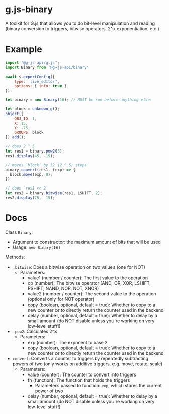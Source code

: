 # g.js-binary
A toolkit for G.js that allows you to do bit-level manipulation and reading (binary conversion to triggers, bitwise operators, 2^x exponentiation, etc.)

# Example
```js
import '@g-js-api/g.js';
import Binary from '@g-js-api/binary'

await $.exportConfig({
    type: 'live_editor',
    options: { info: true }
});

let binary = new Binary(16); // MUST be run before anything else!

let block = unknown_g();
object({
    OBJ_ID: 1,
    X: 15,
    Y: -75,
    GROUPS: block
}).add();

// does 2 ^ 5
let res1 = binary.pow2(5);
res1.display(45, -15);

// moves `block` by 32 (2 ^ 5) steps
binary.convert(res1, (exp) => {
  block.move(exp, 0);
})

// does `res1 << 2`
let res2 = binary.bitwise(res1, LSHIFT, 2);
res2.display(75, -15);
```

# Docs
Class `Binary`:
- Argument to constructor: the maximum amount of bits that will be used
- Usage: `new Binary(16)`

Methods:
- `.bitwise`: Does a bitwise operation on two values (one for NOT)
    - Parameters:
        - value1 (number / counter): The first value to the operation
        - op (number): The bitwise operator (AND, OR, XOR, LSHIFT, RSHIFT, NAND, NOR, NOT, XNOR)
        - value2 (number / counter): The second value to the operation (optional only for NOT operator)
        - copy (boolean, optional, default = true): Whether to copy to a new counter or to directly return the counter used in the backend
        - delay (number, optional, default = true): Whether to delay by a small amount (do NOT disable unless you're working on very low-level stuff!)
- `.pow2`: Calculates 2^x
    - Parameters:
        - exp (number): The exponent to base 2
        - copy (boolean, optional, default = true): Whether to copy to a new counter or to directly return the counter used in the backend
- `convert`: Converts a counter to triggers by repeatedly subtracting powers of two (only works on additive triggers, e.g. move, rotate, scale)
    - Parameters:
        - value (counter): The counter to convert into triggers
        - fn (function): The function that holds the triggers
            - Parameters passed to function: `exp`, which stores the current power of two
        - delay (number, optional, default = true): Whether to delay by a small amount (do NOT disable unless you're working on very low-level stuff!)